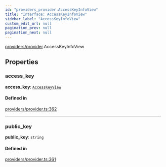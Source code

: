 ```yaml
---
id: "providers_provider.AccessKeyInfoView"
title: "Interface: AccessKeyInfoView"
sidebar_label: "AccessKeyInfoView"
custom_edit_url: null
pagination_prev: null
pagination_next: null
---
```


[providers/provider](../modules/providers_provider.md).AccessKeyInfoView

## Properties

### access\_key

 **access\_key**: [`AccessKeyView`](providers_provider.AccessKeyView.md)

#### Defined in

[providers/provider.ts:362](https://github.com/near/near-api-js/blob/a0c9a104/packages/near-api-js/src/providers/provider.ts#L362)

___

### public\_key

 **public\_key**: `string`

#### Defined in

[providers/provider.ts:361](https://github.com/near/near-api-js/blob/a0c9a104/packages/near-api-js/src/providers/provider.ts#L361)
